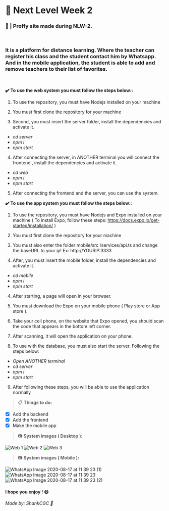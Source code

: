 # 📕 Next Level Week 2

### 📖 | Proffy site made during NLW-2.

&nbsp;

### It is a platform for distance learning. Where the teacher can register his class and the student contact him by Whatsapp. And in the mobile application, the student is able to add and remove teachers to their list of favorites.

&nbsp;

**✔️ To use the web system you must follow the steps below::**

1. To use the repository, you must have Nodejs installed on your machine

2. You must first clone the repository for your machine

3. Second, you must insert the server folder, install the dependencies and activate it.
- *cd server*
- *npm i*
- *npm start*

4. After connecting the server, in ANOTHER terminal you will connect the frontend , install the dependencies and activate it.
- *cd web*
- *npm i*
- *npm start*

5. After connecting the frontend and the server, you can use the system.

**✔️ To use the app system you must follow the steps below::**

1. To use the repository, you must have Nodejs and Expo installed on your machine ( To install Expo, follow these steps: https://docs.expo.io/get-started/installation/ )

2. You must first clone the repository for your machine

3. You must also enter the folder mobile/src /services/api.ts and change the baseURL to your ip! Ex: http://YOURIP:3333

3. After, you must insert the mobile folder, install the dependencies and activate it.
- *cd mobile*
- *npm i*
- *npm start*

4. After starting, a page will open in your browser.

5. You must download the Expo on your mobile phone ( Play store or App store ).

6. Take your cell phone, on the website that Expo opened, you should scan the code that appears in the bottom left corner.

7. After scanning, it will open the application on your phone.

8. To use with the database, you must also start the server. Following the steps below:
- *Open ANOTHER terminal*
- *cd server*
- *npm i*
- *npm start*

9. After following these steps, you will be able to use the application normally

> 📋 **Things to do:**

- [x] Add the backend
- [x] Add the frontend
- [x] Make the mobile app

> 📷 **System images ( Desktop ):**

![Web 1](https://user-images.githubusercontent.com/57328274/90399808-f08e3800-e071-11ea-82ec-aed26bc65778.png)
![Web 2](https://user-images.githubusercontent.com/57328274/90399809-f126ce80-e071-11ea-8cc9-931149aec00e.png)
![Web 3](https://user-images.githubusercontent.com/57328274/90399803-ef5d0b00-e071-11ea-8fb7-6394694d2f1e.png)

> 📷 **System images ( Mobile ):**

![WhatsApp Image 2020-08-17 at 11 39 23 (1)](https://user-images.githubusercontent.com/57328274/90408906-e1fa4d80-e07e-11ea-925d-e2d030ec945b.jpeg)
![WhatsApp Image 2020-08-17 at 11 39 23](https://user-images.githubusercontent.com/57328274/90408908-e292e400-e07e-11ea-87cd-d53c3dab6a02.jpeg)
![WhatsApp Image 2020-08-17 at 11 39 23 (2)](https://user-images.githubusercontent.com/57328274/90408910-e292e400-e07e-11ea-8cb7-f2db146bb0f4.jpeg)

#### I hope you enjoy ! 😄

###### Made by: ShankCGC 🖤
